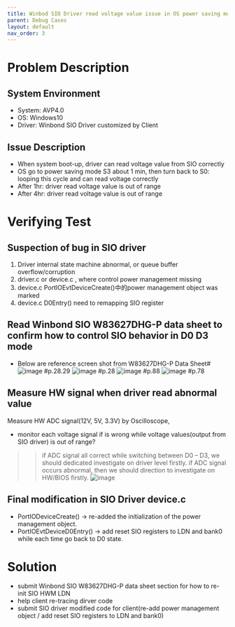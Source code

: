 ```yaml
---
title: Winbod SIO Driver read voltage value issue in OS power saving mode
parent: Debug Cases
layout: default
nav_order: 3
---
```


# Problem Description
## System Environment
- System: AVP4.0
- OS: Windows10
- Driver: Winbond SIO Driver customized by Client

## Issue Description
- When system boot-up, driver can read voltage value from SIO correctly
- OS go to power saving mode S3 about 1 min, then turn back to S0: looping this cycle and can read voltage correctly
- After 1hr: driver read voltage value is out of range
- After 4hr: driver read voltage value is out of range

# Verifying Test

## Suspection of bug in SIO driver
  1. Driver internal state machine abnormal, or queue buffer overflow/corruption
  2. driver.c or device.c , where control power management missing
  3. device.c PortIOEvtDeviceCreate()中的power management object was marked
  4. device.c D0Entry() need to remapping SIO register 

## Read Winbond SIO W83627DHG-P data sheet to confirm how to control SIO behavior in D0 D3 mode
- Below are reference screen shot from W83627DHG-P Data Sheet#
 ![image](https://github.com/user-attachments/assets/f866454d-987e-4a61-a304-d155755e6fc6) #p.28.29
 ![image](https://github.com/user-attachments/assets/dbe7e28a-f1f1-4c7b-b13a-5e538ed10798) #p.28
 ![image](https://github.com/user-attachments/assets/f459a8f5-909a-4b25-8dd6-caa3a4c74b44) #p.88
 ![image](https://github.com/user-attachments/assets/b1f7332e-70c8-4473-bd0a-928e59b78bf1) #p.78


## Measure HW signal when driver read abnormal value
  Measure HW ADC signal(12V, 5V, 3.3V) by Oscilloscope, 
  -	monitor each voltage signal if is wrong while voltage values(output from SIO driver) is out of range?
  >> if ADC signal all correct while switching between D0 – D3, we should dedicated investigate on driver level firstly.
  >> if ADC signal occurs abnormal, then we should direction to investigate on HW/BIOS firstly.
  ![image](https://github.com/user-attachments/assets/4c5cf763-82f1-4194-b823-39d31414eb9d)

## Final modification in SIO Driver device.c 
- PortIODeviceCreate() -> re-added the initialization of the power management object.
- PortIOEvtDeviceD0Entry() -> add reset SIO registers to LDN and bank0 while each time go back to D0 state.


# Solution
- submit Winbond SIO W83627DHG-P data sheet section for how to re-init SIO HWM LDN
- help client re-tracing dirver code
- submit SIO driver modified code for client(re-add power management object / add reset SIO registers to LDN and bank0)
